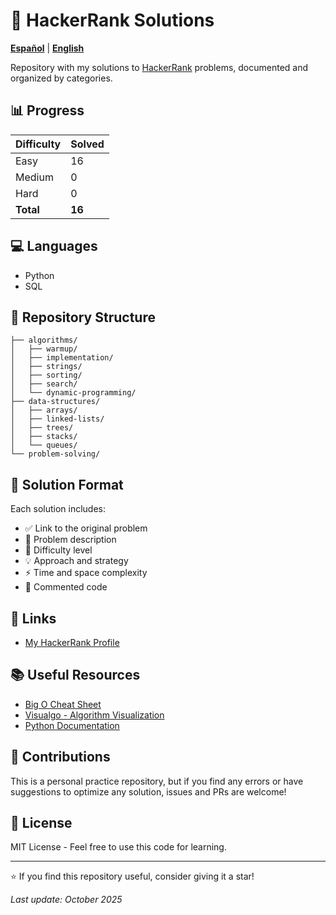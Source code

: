# 🚀 HackerRank Solutions

**[Español](README.md)** | **[English](README.en.md)**

Repository with my solutions to [HackerRank](https://www.hackerrank.com/) problems, documented and organized by categories.

## 📊 Progress

| Difficulty | Solved |
|------------|--------|
| Easy       | 16     |
| Medium     | 0      |
| Hard       | 0      |
| **Total**  | **16** |

## 💻 Languages

- Python
- SQL

## 📁 Repository Structure

```
├── algorithms/
│   ├── warmup/
│   ├── implementation/
│   ├── strings/
│   ├── sorting/
│   ├── search/
│   └── dynamic-programming/
├── data-structures/
│   ├── arrays/
│   ├── linked-lists/
│   ├── trees/
│   ├── stacks/
│   └── queues/
└── problem-solving/
```

## 📝 Solution Format

Each solution includes:
- ✅ Link to the original problem
- 📖 Problem description
- 🎯 Difficulty level
- 💡 Approach and strategy
- ⚡ Time and space complexity
- 🔧 Commented code

## 🔗 Links

- [My HackerRank Profile](https://www.hackerrank.com/devcifuentes36)

## 📚 Useful Resources

- [Big O Cheat Sheet](https://www.bigocheatsheet.com/)
- [Visualgo - Algorithm Visualization](https://visualgo.net/)
- [Python Documentation](https://docs.python.org/)

## 🤝 Contributions

This is a personal practice repository, but if you find any errors or have suggestions to optimize any solution, issues and PRs are welcome!

## 📄 License

MIT License - Feel free to use this code for learning.

---

⭐ If you find this repository useful, consider giving it a star!

*Last update: October 2025*
